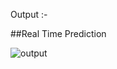 Output :-

##Real Time Prediction

![output](https://user-images.githubusercontent.com/51665663/182543263-7bff75ff-3bc0-4b6d-b097-019e749888d4.gif)
